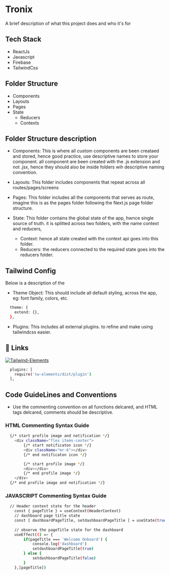 # Tronix

A brief description of what this project does and who it's for

## Tech Stack
- ReactJs
- Javascript
- Firebase
- TailwindCss

## Folder Structure
- Components
- Layouts
- Pages
- State
    - Reducers
    - Contexts

## Folder Structure description
- Components:
    This is where all custom components are been creataed and stored, hence good practice, use descriptive names to store your component. all component are been created with the .js extension and not .jsx, hence they should also be inside folders wih descriptive naming convention.

- Layouts:
    This folder includes components that repeat across all routes/pages/screens

- Pages:
    This folder includes all the components that serves as route, imagine this is as the pages folder following the Next.js page folder structure.

- State:
    This folder contains the global state of the app, hwnce single source of truth. it is splitted across two folders, with the name context and reducers, 
    - Context: hence all state created with the context api goes into this folder.
    - Reducers: the reducers connected to the required state goes into the reducers folder.


## Tailwind Config

Below is a description of the 
- Theme Object: This should include all default styling, across the app, eg: font family, colors, etc.


```bash
  theme: {
    extend: {},
  },
```

- Plugins: This includes all external plugins. to refine and make using tailwindcss easier.
## 🔗 Links
[![Tailwind-Elements](https://img.shields.io/badge/tailwind_elements-000?style=for-the-badge&logo=ko-fi&logoColor=white)](https://tailwind-elements.com/quick-start/)

```bash
  plugins: [
    require('tw-elements/dist/plugin')
  ],
```

## Code GuideLines and Conventions
- Use the commenting convention on all functions delcared, and HTML tags delcared, comments should be descriptive. 

### HTML Commenting Syntax Guide
```bash
  {/* start profile image and notification */}
    <div className="flex items-center">
        {/* start notificaton icon */}
        <div className="mr-6"></div>
        {/* end notificaton icon */}

        {/* start profile image */}
        <div></div>
        {/* end profile image */}
    </div>
  {/* end profile image and notification */}
```

### JAVASCRIPT Commenting Syntax Guide
```bash
  // Header context state for the header
    const { pageTitle } = useContext(HeaderContext)
    // dashboard page title state
    const [ dashboardPageTitle, setdashboardPageTitle ] = useState(true)
 
    // observe the pageTitle state for the dashboard
    useEffect(() => {
        if(pageTitle === 'Welcome Onboard') {
            console.log('dashboard')
            setdashboardPageTitle(true)
        } else {
            setdashboardPageTitle(false)
        }
    },[pageTitle])
```

